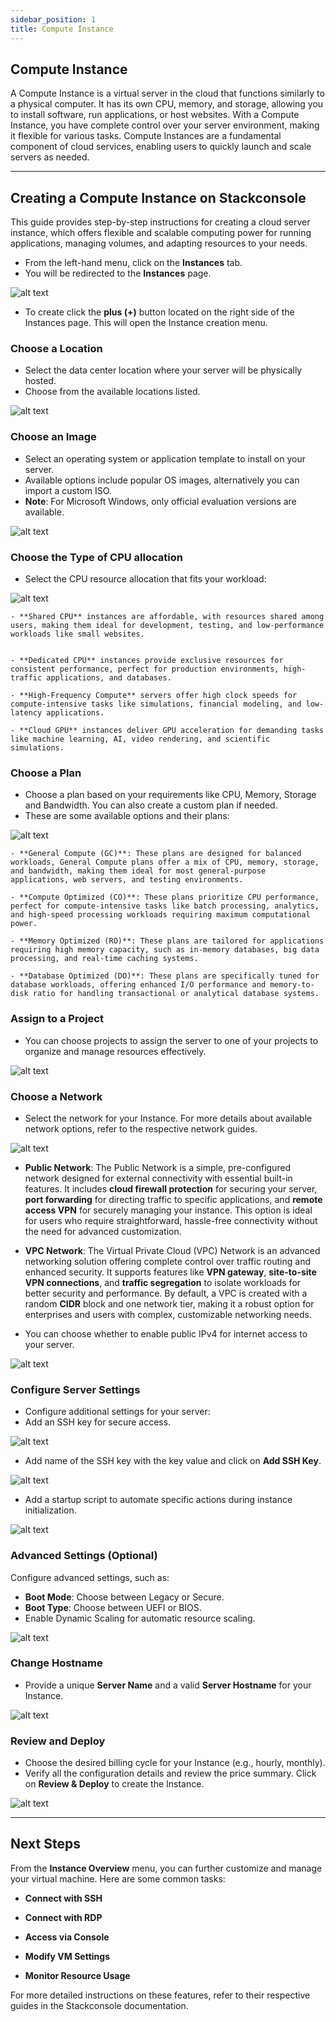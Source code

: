 ```yaml
---
sidebar_position: 1
title: Compute Instance
---
```



## Compute Instance

A Compute Instance is a virtual server in the cloud that functions similarly to a physical computer. It has its own CPU, memory, and storage, allowing you to install software, run applications, or host websites. With a Compute Instance, you have complete control over your server environment, making it flexible for various tasks. Compute Instances are a fundamental component of cloud services, enabling users to quickly launch and scale servers as needed.

----------

## Creating a Compute Instance on Stackconsole

This guide provides step-by-step instructions for creating a cloud server instance, which offers flexible and scalable computing power for running applications, managing volumes, and adapting resources to your needs.

- From the left-hand menu, click on the **Instances** tab.
- You will be redirected to the **Instances** page.

![alt text](images/stackconsole-select-instance.png)

- To create click the **plus (+)** button located on the right side of the Instances page. This will open the Instance creation menu.

### Choose a Location

- Select the data center location where your server will be physically hosted.
- Choose from the available locations listed.

![alt text](images/stackconsole-create-instance-location.png)

### Choose an Image

- Select an operating system or application template to install on your server.
- Available options include popular OS images, alternatively you can import a custom ISO.
- **Note**: For Microsoft Windows, only official evaluation versions are available.

![alt text](images/stackconsole-create-instance-choose-images.png)
    
### Choose the Type of CPU allocation
    
- Select the CPU resource allocation that fits your workload:

![alt text](images/stackconsole-create-instance-choose-type.png)

    - **Shared CPU** instances are affordable, with resources shared among users, making them ideal for development, testing, and low-performance workloads like small websites.


    - **Dedicated CPU** instances provide exclusive resources for consistent performance, perfect for production environments, high-traffic applications, and databases.

    - **High-Frequency Compute** servers offer high clock speeds for compute-intensive tasks like simulations, financial modeling, and low-latency applications.

    - **Cloud GPU** instances deliver GPU acceleration for demanding tasks like machine learning, AI, video rendering, and scientific simulations.
        
### Choose a Plan

- Choose a plan based on your requirements like CPU, Memory, Storage and Bandwidth. You can also create a custom plan if needed. 
- These are some available options and their plans:

![alt text](images/stackconsole-create-instance-choose-plan.png)

    - **General Compute (GC)**: These plans are designed for balanced workloads, General Compute plans offer a mix of CPU, memory, storage, and bandwidth, making them ideal for most general-purpose applications, web servers, and testing environments.

    - **Compute Optimized (CO)**: These plans prioritize CPU performance, perfect for compute-intensive tasks like batch processing, analytics, and high-speed processing workloads requiring maximum computational power.

    - **Memory Optimized (RO)**: These plans are tailored for applications requiring high memory capacity, such as in-memory databases, big data processing, and real-time caching systems.

    - **Database Optimized (DO)**: These plans are specifically tuned for database workloads, offering enhanced I/O performance and memory-to-disk ratio for handling transactional or analytical database systems.

### Assign to a Project

- You can choose projects to assign the server to one of your projects to organize and manage resources effectively.

![alt text](images/stackconsole-create-instance-choose-project.png)

### Choose a Network
    
- Select the network for your Instance. For more details about available network options, refer to the respective network guides.

![alt text](images/stackconsole-create-instance-choose-network.png)

- **Public Network**: The Public Network is a simple, pre-configured network designed for external connectivity with essential built-in features. It includes **cloud firewall protection** for securing your server, **port forwarding** for directing traffic to specific applications, and **remote access VPN** for securely managing your instance. This option is ideal for users who require straightforward, hassle-free connectivity without the need for advanced customization.

- **VPC Network**: The Virtual Private Cloud (VPC) Network is an advanced networking solution offering complete control over traffic routing and enhanced security. It supports features like **VPN gateway**, **site-to-site VPN connections**, and **traffic segregation** to isolate workloads for better security and performance. By default, a VPC is created with a random **CIDR** block and one network tier, making it a robust option for enterprises and users with complex, customizable networking needs.

- You can choose whether to enable public IPv4 for internet access to your server.

![alt text](images/stackconsole-create-instance-enable-public-ip.png)


### Configure Server Settings

- Configure additional settings for your server:
- Add an SSH key for secure access.

![alt text](images/stackconsole-create-instance-add-ssh.png)

- Add name of the SSH key with the key value and click on **Add SSH Key**.

![alt text](images/stackconsole-create-instance-add-ssh-key.png)

- Add a startup script to automate specific actions during instance initialization.

![alt text](images/stackconsole-create-instance-add-startup-script.png)

### Advanced Settings (Optional)

Configure advanced settings, such as:

- **Boot Mode**: Choose between Legacy or Secure.
- **Boot Type**: Choose between UEFI or BIOS.
- Enable Dynamic Scaling for automatic resource scaling.

![alt text](images/stackconsole-create-instance-advance-mode.png)
        
### Change Hostname

- Provide a unique **Server Name** and a valid **Server Hostname** for your Instance.

![alt text](images/stackconsole-create-instance-server-hostname.png)
        
### Review and Deploy

- Choose the desired billing cycle for your Instance (e.g., hourly, monthly).
- Verify all the configuration details and review the price summary. Click on **Review & Deploy** to create the Instance.     

![alt text](images/stackconsole-create-instance-depoly.png)

----------

## Next Steps

From the **Instance Overview** menu, you can further customize and manage your virtual machine. Here are some common tasks:

-   **Connect with SSH**
    
-   **Connect with RDP**
    
-   **Access via Console**
    
-   **Modify VM Settings**
    
-   **Monitor Resource Usage**
    

For more detailed instructions on these features, refer to their respective guides in the Stackconsole documentation.